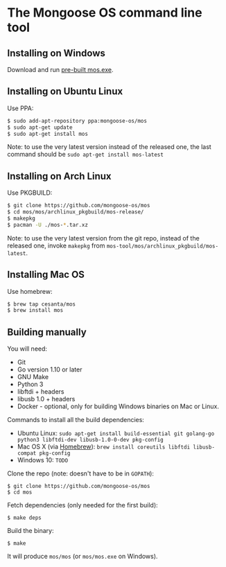 The Mongoose OS command line tool
=================================

## Installing on Windows

Download and run [pre-built mos.exe](https://mongoose-os.com/downloads/mos-release/win/mos.exe).

## Installing on Ubuntu Linux

Use PPA:

```bash
$ sudo add-apt-repository ppa:mongoose-os/mos
$ sudo apt-get update
$ sudo apt-get install mos
```

Note: to use the very latest version instead of the released one, the last
command should be `sudo apt-get install mos-latest`

## Installing on Arch Linux

Use PKGBUILD:

```bash
$ git clone https://github.com/mongoose-os/mos
$ cd mos/mos/archlinux_pkgbuild/mos-release/
$ makepkg
$ pacman -U ./mos-*.tar.xz
```

Note: to use the very latest version from the git repo, instead of the released
one, invoke `makepkg` from `mos-tool/mos/archlinux_pkgbuild/mos-latest`.

## Installing Mac OS

Use homebrew:

```bash
$ brew tap cesanta/mos
$ brew install mos
```

## Building manually

You will need:
 * Git
 * Go version 1.10 or later
 * GNU Make
 * Python 3
 * libftdi + headers
 * libusb 1.0 + headers
 * Docker - optional, only for building Windows binaries on Mac or Linux.

Commands to install all the build dependencies:
 * Ubuntu Linux: `sudo apt-get install build-essential git golang-go python3 libftdi-dev libusb-1.0-0-dev pkg-config`
 * Mac OS X (via [Homebrew](https://brew.sh/)): `brew install coreutils libftdi libusb-compat pkg-config`
 * Windows 10: `TODO`

Clone the repo (note: doesn't have to be in `GOPATH`):

```
$ git clone https://github.com/mongoose-os/mos
$ cd mos
```

Fetch dependencies (only needed for the first build):

```
$ make deps
```

Build the binary:

```
$ make
```

It will produce `mos/mos` (or `mos/mos.exe` on Windows).
